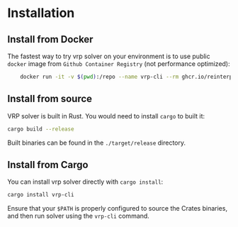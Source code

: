 # Installation

## Install from Docker

The fastest way to try vrp solver on your environment is to use public `docker` image from `Github Container Registry`
(not performance optimized):

```bash
    docker run -it -v $(pwd):/repo --name vrp-cli --rm ghcr.io/reinterpretcat/vrp/vrp-cli:1.11.2
```

## Install from source

VRP solver is built in Rust. You would need to install `cargo` to built it:

```bash
cargo build --release
```

Built binaries can be found in the `./target/release` directory.


## Install from Cargo

You can install vrp solver directly with `cargo install`:

```bash
cargo install vrp-cli
```

Ensure that your `$PATH` is properly configured to source the Crates binaries, and then run solver using the `vrp-cli` command.